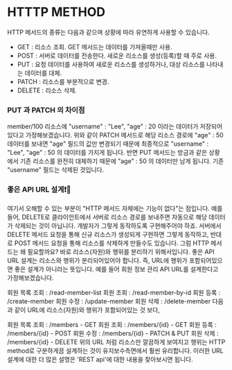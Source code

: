 # HTTTP METHOD

HTTP 메서드의 종류는 다음과 같으며 상황에 따라 유연하게 사용할 수 있습니다.

- GET : 리소스 조회. GET 메서드는 데이터를 가져올때만 사용.
- POST : 서버로 데이터를 전송한다. 새로운 리소스를 생성(등록)할 때 주로 사용.
- PUT : 요청 데이터를 사용하여 새로운 리소스를 생성하거나, 대상 리소스를 나타내는 데이터를 대체.
- PATCH : 리소스를 부분적으로 변경.
- DELETE : 리소스 삭제.

### PUT 과 PATCH 의 차이점
member/100 리소스에 "username" : "Lee", "age" : 20 이라는 데이터가 저장되어있다고 가정해보겠습니다. 위와 같이 PATCH 메서드로 해당 리소스 경로에 "age" : 50 데이터를 보내면 "age" 필드의 값만 변경되기 때문에 최종적으로 "username" : "Lee", "age" : 50 의 데이터를 가지게 됩니다.
반면 PUT 메서드는 방금과 같은 상황에서 기존 리소스를 완전히 대체하기 때문에 "age" : 50 의 데이터만 남게 됩니다. 기존 "username" 필드는 삭제된 것입니다.


### 좋은 API URL 설계❗🧨
여기서 오해할 수 있는 부분이 "HTTP 메서드 자체에는 기능이 없다"는 점입니다. 예를 들어, DELETE로 클라이언트에서 서버로 리소스 경로를 보내주면 자동으로 해당 데이터가 삭제되는 것이 아닙니다. 개발자가 그렇게 동작하도록 구현해주어야 하죠. 서버에서 DELETE 메서드 요청을 통해 신규 리소스가 생성되게 구현하면 그렇게 동작하고, 반대로 POST 메서드 요청을 통해 리소스를 삭제하게 만들수도 있습니다.
그럼 HTTP 메서드는 왜 필요할까요? 바로 리소스(자원)와 행위를 분리하기 위해서입니다.
좋은 API URL 설계는 리소스와 행위가 분리되어있어야 합니다. 즉, URL에 행위가 포함되어있으면 좋은 설계가 아니라는 뜻입니다. 예를 들어 회원 정보 관리 API URL를 설계한다고 가정해보겠습니다.

회원 목록 조회 : /read-member-list
회원 조회 : /read-member-by-id
회원 등록 : /create-member
회원 수정 : /update-member
회원 삭제 : /delete-member
다음과 같이 URL에 리소스(자원)와 행위가 포함되어있는 것 보다,

회원 목록 조회 : /members - GET
회원 조회 : /members/{id} - GET
회원 등록 : /members/{id} - POST
회원 수정 : /members/{id} - PATCH & PUT
회원 삭제 : /members/{id} - DELETE
위의 URL 처럼 리소스만 깔끔하게 보여지고 행위는 HTTP method로 구분하게끔 설계하는 것이 유지보수측면에서 훨씬 유리합니다. 이러한 URL 설계에 대한 더 많은 설명은 'REST api'에 대한 내용을 찾아보시면 됩니다.

